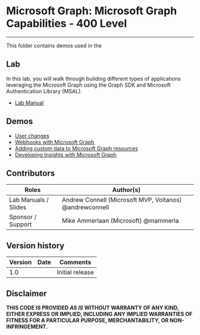 # Microsoft Graph: Microsoft Graph Capabilities - 400 Level
----------------
This folder contains demos used in the 

## Lab
In this lab, you will walk through building different types of applications leveraging the Microsoft Graph using the Graph SDK and Microsoft Authentication Library (MSAL).

- [Lab Manual](../Lab.md)

## Demos

- [User changes](./01-user-changes)
- [Webhooks with Microsoft Graph](./02-webhooks)
- [Adding custom data to Microsoft Graph resources](./03-custom-data)
- [Developing Insights with Microsoft Graph](./04-insights)

## Contributors
|        Roles         |                        Author(s)                        |
| -------------------- | ------------------------------------------------------- |
| Lab Manuals / Slides | Andrew Connell (Microsoft MVP, Voitanos) @andrewconnell |
| Sponsor / Support    | Mike Ammerlaan (Microsoft) @mammerla                    |

## Version history

| Version | Date |    Comments     |
| ------- | ---- | --------------- |
| 1.0     |      | Initial release |

## Disclaimer
**THIS CODE IS PROVIDED *AS IS* WITHOUT WARRANTY OF ANY KIND, EITHER EXPRESS OR IMPLIED, INCLUDING ANY IMPLIED WARRANTIES OF FITNESS FOR A PARTICULAR PURPOSE, MERCHANTABILITY, OR NON-INFRINGEMENT.**